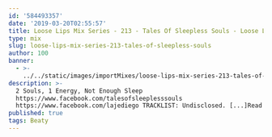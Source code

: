 ```yaml
---
id: '584493357'
date: '2019-03-20T02:55:57'
title: Loose Lips Mix Series - 213 - Tales Of Sleepless Souls - Loose Lips
type: mix
slug: loose-lips-mix-series-213-tales-of-sleepless-souls
author: 100
banner:
  - >-
    ../../static/images/importMixes/loose-lips-mix-series-213-tales-of-sleepless-souls/image3151.jpeg
description: >-
  2 Souls, 1 Energy, Not Enough Sleep
  https://www.facebook.com/talesofsleeplesssouls
  https://www.facebook.com/lajediego TRACKLIST: Undisclosed. [...]Read More...
published: true
tags: Beaty
---
```

